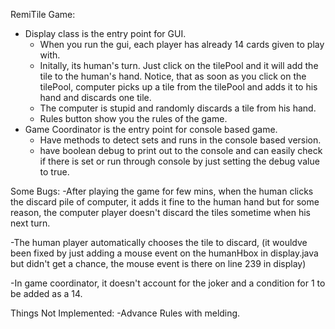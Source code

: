 RemiTile Game:
  - Display class is the entry point for GUI.
     - When you run the gui, each player has already 14 cards given to
       play with.
     - Initally, its human's turn. Just click on the tilePool and
       it will add the tile to the human's hand. Notice, that as soon as
       you click on the tilePool, computer picks up a tile from the tilePool
       and adds it to his hand and discards one tile.
     - The computer is stupid and randomly discards a tile from his hand.
     - Rules button show you the rules of the game.
  - Game Coordinator is the entry point for console based game.
      - Have methods to detect sets and runs in the console based version.
      - have boolean debug to print out to the console and can easily check
        if there is set or run through console by just setting the debug value
        to true.


Some Bugs:
 -After playing the game for few mins, when the human clicks the discard pile of
  computer, it adds it fine to the human hand but for some reason, the
  computer player doesn't discard the tiles sometime when his next turn.

 -The human player automatically chooses the tile to discard, (it wouldve been
  fixed by just adding a mouse event on the humanHbox in display.java but
  didn't get a chance, the mouse event is there on line 239 in display)

 -In game coordinator, it doesn't account for the joker and a condition for 1
  to be added as a 14. 

Things Not Implemented:
  -Advance Rules with melding.